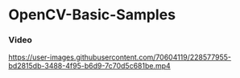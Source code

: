 # OpenCV-Basic-Samples


### Video

https://user-images.githubusercontent.com/70604119/228577955-bd2815db-3488-4f95-b6d9-7c70d5c681be.mp4

